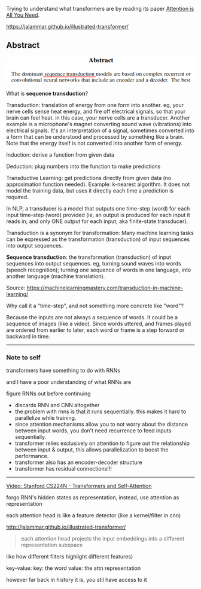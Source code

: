 
Trying to understand what transformers are by reading its paper [Attention is All You Need](https://arxiv.org/pdf/1706.03762.pdf).

https://jalammar.github.io/illustrated-transformer/

## Abstract

![img](./img/attn-abstract-seq-transduction.png)

What is __sequence transduction__?

Transduction: translation of energy from one form into another. eg, your nerve cells sense heat energy, and fire off electrical signals, so that your brain can feel heat. in this case, your nerve cells are a transducer. Another example is a microphone's magnet converting sound wave (vibrations) into electrical signals. It's an interpretation of a signal, sometimes converted into a form that can be understood and processed by something like a brain. Note that the energy itself is not converted into another form of energy.

Induction: derive a function from given data

Deduction: plug numbers into the function to make predictions

Transductive Learning: get predictions directly from given data (no approximation function needed). Example: k-nearest algorithm. It does not model the training data, but uses it directly each time a prediction is required.

In NLP, a transducer is a model that outputs one time-step (word) for each input time-step (word) provided (ie, an output is produced for each input it reads in; and only ONE output for each input; aka finite-state transducer).

Transduction is a synonym for transformation: Many machine learning tasks can be expressed as the transformation (transduction) of input sequences into output sequences.

__Sequence transduction__: the transformation (transduction) of input sequences into output sequences. eg, turning sound waves into words (speech recognition); turning one sequence of words in one language, into another language (machine translation).


Source: https://machinelearningmastery.com/transduction-in-machine-learning/

Why call it a "time-step", and not something more concrete like "word"?

Because the inputs are not always a sequence of words. It could be a sequence of images (like a video). Since words uttered, and frames played are ordered from earlier to later, each word or frame is a step forward or backward in time.

---

### Note to self

transformers have something to do with RNNs

and I have a poor understanding of what RNNs are

figure RNNs out before continuing

- discards RNN and CNN altogether
- the problem with rnns is that it runs sequentially. this makes it hard to parallelize while training.
- since attention mechanisms allow you to not worry about the distance between input words, you don't need recurrence to feed inputs sequentially.
- transformer relies exclusively on attention to figure out the relationship between input & output, this allows parallelization to boost the performance.
- transformer also has an encoder-decoder structure
- transformer has residual connections!!!

---

[Video: Stanford CS224N - Transformers and Self-Attention](https://www.youtube.com/watch?v=5vcj8kSwBCY)

forgo RNN's hidden states as representation, instead, use attention as representation

each attention head is like a feature detector (like a kernel/filter in cnn)

http://jalammar.github.io/illustrated-transformer/

> each attention head projects the input embeddings into a different representation subspace

like how different filters highlight different features)


key-value:
key: the word
value: the attn representation

however far back in history it is, you stil have access to it
